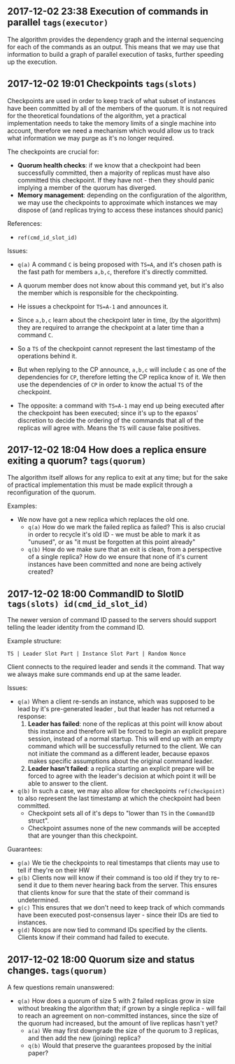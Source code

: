 2017-12-02 23:38 Execution of commands in parallel `tags(executor)`
------
The algorithm provides the dependency graph and the internal sequencing for each of the commands as an output. This means
that we may use that information to build a graph of parallel execution of tasks, further speeding up the execution.

2017-12-02 19:01 Checkpoints `tags(slots)`
-------
Checkpoints are used in order to keep track of what subset of instances have been committed by all of the members of the quorum.
It is not required for the theoretical foundations of the algorithm, yet a practical implementation needs to take the 
memory limits of a single machine into account, therefore we need a mechanism which would allow us to track what information
we may purge as it's no longer required.

The checkpoints are crucial for:
 - **Quorum health checks**: if we know that a checkpoint had been successfully committed, then a majority of replicas
 must have also committed this checkpoint. If they have not - then they should panic implying a member of the quorum has diverged.
 - **Memory management**: depending on the configuration of the algorithm, we may use the checkpoints to approximate which instances
 we may dispose of (and replicas trying to access these instances should panic)

References:
 - `ref(cmd_id_slot_id)`
 
Issues:
 - `q(a)` A command `C` is being proposed with `TS=A`, and it's chosen path is the fast path for members `a,b,c`, therefore it's directly committed.
 - A quorum member does not know about this command yet, but it's also the member which is responsible for the checkpointing.
 - He issues a checkpoint for `TS=A-1` and announces it.
 - Since `a,b,c` learn about the checkpoint later in time, (by the algorithm) they are required to arrange the checkpoint at a later time than a command `C`.
 - So a `TS` of the checkpoint cannot represent the last timestamp of the operations behind it.
 - But when replying to the CP announce, `a,b,c` will include `C` as one of the dependencies for `CP`, therefore letting
 the CP replica know of it. We then use the dependencies of `CP` in order to know the actual `TS` of the checkpoint.
 
 
 - The opposite: a command with `TS=A-1` may end up being executed after the checkpoint has been executed; since it's up
 to the epaxos' discretion to decide the ordering of the commands that all of the replicas will agree with. Means the `TS` will cause
 false positives.
 
 
 
2017-12-02 18:04 How does a replica ensure exiting a quorum? `tags(quorum)`  
-------------
The algorithm itself allows for any replica to exit at any time; but for the sake of practical implementation this
must be made explicit through a reconfiguration of the quorum. 

Examples:
 - We now have got a new replica which replaces the old one. 
    + `q(a)` How do we mark the failed replica as failed? This is also crucial in order to recycle it's old ID - we
    must be able to mark it as "unused", or as "it must be forgotten at this point already"
    + `q(b)` How do we make sure that an exit is clean, from a perspective of a single replica? How do we ensure that none of it's
    current instances have been committed and none are being actively created?

2017-12-02 18:00 CommandID to SlotID `tags(slots) id(cmd_id_slot_id)`
--------------
The newer version of command ID passed to the servers should support telling the leader identity from the command ID.

Example structure:

`TS | Leader Slot Part | Instance Slot Part | Random Nonce`

Client connects to the required leader and sends it the command. That way we always make sure commands end up at the same leader.

Issues:
 - `q(a)` When a client re-sends an instance, which was supposed to be lead by it's pre-generated leader
 , but that leader has not returned a response:
    1) **Leader has failed**: none of the replicas at this point will know about this instance and therefore will be forced to begin an explicit prepare
 session, instead of a normal startup. This will end up with an empty command which will be successfully returned to the client. We can not initiate the command as
 a different leader, because epaxos makes specific assumptions about the original command leader.
    2) **Leader hasn't failed**: a replica starting an explicit prepare will be forced to agree with the leader's decision at which point it will
    be able to answer to the client.
 - `q(b)` In such a case, we may also allow for checkpoints `ref(checkpoint)` to also represent the last timestamp at
 which the checkpoint had been committed.
   + Checkpoint sets all of it's deps to "lower than `TS` in the `CommandID` struct".
   + Checkpoint assumes none of the new commands will be accepted that are younger than this checkpoint.
   
   
Guarantees:
 - `g(a)` We tie the checkpoints to real timestamps that clients may use to tell if they're on their HW
 - `g(b)` Clients now will know if their command is too old if they try to re-send it due to them never hearing back from the server.
 This ensures that clients know for sure that the state of their command is undetermined.
 - `g(c)` This ensures that we don't need to keep track of which commands have been executed post-consensus layer - since their IDs are tied to instances.
 - `g(d)` Noops are now tied to command IDs specified by the clients. Clients know if their command had failed to execute.
 

2017-12-02 18:00 Quorum size and status changes. `tags(quorum)`
- 
A few questions remain unanswered:
 - `q(a)` How does a quorum of size 5 with 2 failed replicas grow in size without breaking the algorithm
   that; if grown by a single replica - will fail to reach an agreement on non-committed instances, since the size of the quorum had
   increased, but the amount of live replicas hasn't yet?
   - `a(a)` We may first downgrade the size of the quorum to 3 replicas, and then add the new (joining) replica?
   - `q(b)` Would that preserve the guarantees proposed by the initial paper?
